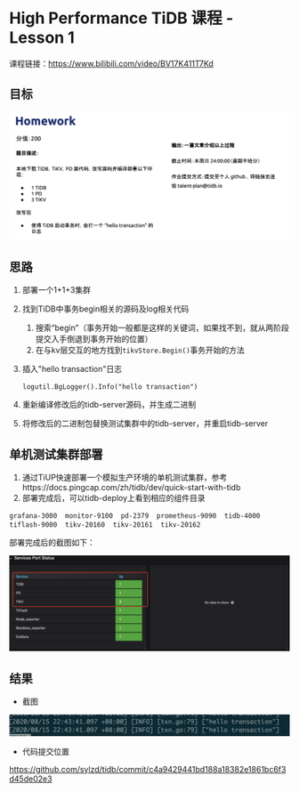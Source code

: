# High Performance TiDB 课程 - Lesson 1



课程链接：https://www.bilibili.com/video/BV17K411T7Kd





## 目标

![image-20200815143046996](./image-20200815143046996.png)



## 思路



1. 部署一个1+1+3集群

2. 找到TiDB中事务begin相关的源码及log相关代码

   1. 搜索“begin”（事务开始一般都是这样的关键词，如果找不到，就从两阶段提交入手倒退到事务开始的位置）
   2. 在与kv层交互的地方找到`tikvStore.Begin()`事务开始的方法

3. 插入"hello transaction"日志

   ```
   logutil.BgLogger().Info("hello transaction")
   ```

4. 重新编译修改后的tidb-server源码，并生成二进制

5. 将修改后的二进制包替换测试集群中的tidb-server，并重启tidb-server

   

## 单机测试集群部署

1. 通过TiUP快速部署一个模拟生产环境的单机测试集群，参考https://docs.pingcap.com/zh/tidb/dev/quick-start-with-tidb
2. 部署完成后，可以tidb-deploy上看到相应的组件目录

```
grafana-3000  monitor-9100  pd-2379  prometheus-9090  tidb-4000  tiflash-9000  tikv-20160  tikv-20161  tikv-20162
```

部署完成后的截图如下：

![image-20200815155413468](./image-20200815155413468.png)



## 结果



- 截图

![image-20200815224503410](./image-20200815224503410.png)



- 代码提交位置

https://github.com/sylzd/tidb/commit/c4a9429441bd188a18382e1861bc6f3d45de02e3



